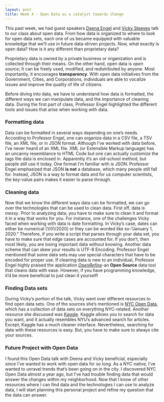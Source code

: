 ```yaml
---
layout: post
title: Week 4 - Open Data as a catalyst towards Change
---
```


This past week, we had guest speakers [Deena Engel](https://cs.nyu.edu/~deena/) and [Vicky Steeves](https://vickysteeves.com/) talk to our class about open data. From how data is organized to where to look for open data sets, each one of us became equipped with valuable knowledge that we’ll use in future data-driven projects. Now, what exactly is open data? How is it any different than proprietary data? 

Proprietary data is owned by a private business or organization and is collected through their means. On the other hand, open data is *open source*; It can be freely used, modified, and redistributed by anyone. Most importantly, it encourages **transparency**. With open data initiatives from the Government, Cities, and Corporations, individuals are able to vocalize issues and improve the quality of life of citizens.

Before diving into data, we have to understand how data is formatted, the different ways we can manipulate data, and the importance of cleaning data. During the first part of class, Professor Engel highlighted the different tools and issues that arise when working with data. 

### Formatting data
Data can be formatted in several ways depending on one’s needs. According to Professor Engel, one can organize data in a CSV file, a TSV file, an XML file, or in JSON format. Although I’ve worked with data before, I’ve never heard of an XML file. XML (or Extensible Markup language) has an uncanny resemblance to HTML Code but one can actually customize the tags the data is enclosed in. Apparently it’s an old-school method, but people still use it today. One format I’m familiar with is JSON. Professor Engel emphasized that JSON **is not** a database, which many people still fall for. Instead, JSON is a way to format data and for us computer scientists, the key-value pairs makes it easier to parse through. 

### Cleaning data
Now that we know the different ways data can be formatted, we can go over the technologies that can be used to clean data. First off, data is *messy*. Prior to analyzing data, you have to make sure to clean it and format it in a way that works for you. For instance, one of the challenges Vicky faced when working with data is date formatting. In Vicky’s case, dates can either be numerical (1/01/2020) or they can be worded like so-“January 1, 2020.” Therefore, if you write a script that parses through your data set, you have to make sure that edge cases are accounted for. If you don’t, then most likely, you are losing important data without knowing. Another data scheme that can skew your results is UTF-8 Encoding. Professor Engel mentioned that some data sets may use special characters that have to be encoded for proper use. If cleaning data is new to an individual, Professor Engel highly praised the application [*OpenRefine*](https://openrefine.org/)-an **Open Source** data tool that cleans data with ease. However, if you have programming knowledge, it’d be more beneficial to just clean it yourself!

### Finding Data sets
During Vicky’s portion of the talk, Vicky went over different resources to find open data sets. One of the sources she’s mentioned is [NYC Open Data](https://www.open-data.nyc/), which has a collection of data sets on everything NYC-related. Another resource she discussed was [Kaggle](https://www.kaggle.com/). Kaggle allows you to search for data you want, and it actually resembles NYU’s advanced search for articles. Except, Kaggle has a much cleaner interface. Nevertheless, searching for data with these resources is easy. But, you have to make sure to always cite your sources.

### Future Project with Open Data
I found this Open Data talk with Deena and Vicky beneficial, especially since I’ve wanted to work with open data for so long. As a NYC native, I’ve wanted to unravel trends that’s been going on in the city. I discovered NYC Open Data almost a year ago, but I’ve had trouble finding data that would answer the changes within my neighborhood. Now that I know of other resources where I can find data and the technologies I can use to analyze data, I will start planning this personal project and refine my question that the data can answer. 
